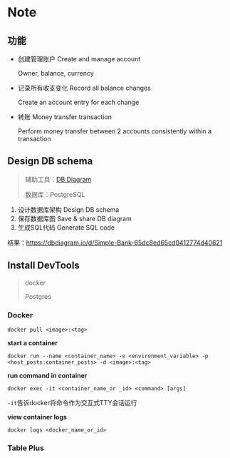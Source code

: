# Note

## 功能

- 创建管理账户 Create and manage account

  Owner, balance, currency

- 记录所有收支变化 Record all balance changes

  Create an account entry for each change

- 转账 Money transfer transaction

  Perform money transfer between 2 accounts consistently within a transaction

## Design DB schema

> 辅助工具：[DB Diagram](https://dbdiagram.io/home)
>
> 数据库：PostgreSQL

1. 设计数据库架构 Design DB schema
2. 保存数据库图 Save & share DB diagram
3. 生成SQL代码 Generate SQL code

结果：https://dbdiagram.io/d/Simple-Bank-65dc8ed65cd0412774d40621

## Install DevTools

> docker
>
> Postgres

### Docker

`docker pull <image>:<tag>`

**start a container**

`docker run --name <container_name> -e <environment_variable> -p <host_posts:container_posts> -d <image>:<tag>`

**run command in container**

`docker exec -it <container_name_or _id> <command> [args]`

`-it`告诉docker将命令作为交互式TTY会话运行

**view container logs**

`docker logs <docker_name_or_id>`

### Table Plus





